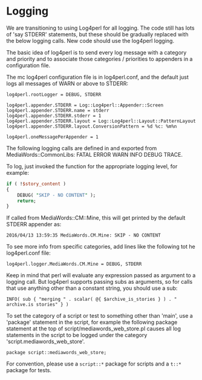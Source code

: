 Logging
==============================

We are transitioning to using Log4perl for all logging.  The code still has lots of 'say STDERR' statements, but these
should be gradually replaced with the below logging calls.  New code should use the log4perl logging.

The basic idea of log4perl is to send every log message with a category and priority and to associate those
categories / priorities to appenders in a configuration file.

The mc log4perl configuration file is in log4perl.conf, and the default just logs all messages of WARN or above
to STDERR:

```
log4perl.rootLogger = DEBUG, STDERR

log4perl.appender.STDERR = Log::Log4perl::Appender::Screen
log4perl.appender.STDERR.name = stderr
log4perl.appender.STDERR.stderr = 1
log4perl.appender.STDERR.layout = Log::Log4perl::Layout::PatternLayout
log4perl.appender.STDERR.layout.ConversionPattern = %d %c: %m%n

log4perl.oneMessagePerAppender = 1
```

The following logging calls are defined in and exported from MediaWords::CommonLibs: FATAL ERROR WARN INFO DEBUG TRACE.

To log, just invoked the function for the appropriate logging level, for example:

```perl
if ( !$story_content )
{
    DEBUG( "SKIP - NO CONTENT" );
    return;
}
```

If called from MediaWords::CM::Mine, this will get printed by the default STDERR appender as:

```
2016/04/13 13:59:35 MediaWords.CM.Mine: SKIP - NO CONTENT
```

To see more info from specific categories, add lines like the following tot he log4perl.conf file:

```
log4perl.logger.MediaWords.CM.Mine = DEBUG, STDERR
```

Keep in mind that perl will evaluate any expression passed as argument to a logging call.  But log4perl supports
passing subs as arguments, so for calls that use anything other than a constant string, you should use a sub:

```
INFO( sub { "merging " . scalar( @{ $archive_is_stories } ) . " archive.is stories" } )
```

To set the category of a script or test to something other than 'main', use a 'package' statement in the script,
for example the following package statement at the top of script/mediawords_web_store.pl causes all log statements
in the script to be logged under the category 'script.mediawords_web_store'.

```
package script::mediawords_web_store;
```

For convention, please use a `script::*` package for scripts and a `t::*` package for tests.
